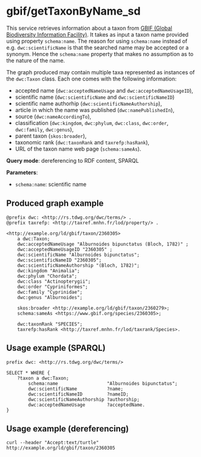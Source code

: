 # gbif/getTaxonByName_sd

This service retrieves information about a taxon from [GBIF (Global Biodiversity Information Facility)](https://www.gbif.org/). It takes as input a taxon name provided using property `schema:name`.
The reason for using `schema:name` instead of e.g. `dwc:scientificName` is that the searched name may be accepted or a synonym. Hence the `schema:name` property that makes no assumption as to the nature of the name.

The graph produced may contain multiple taxa represented as instances of the `dwc:Taxon` class. Each one comes with the following information:
- accepted name (`dwc:acceptedNameUsage` and `dwc:acceptedNameUsageID`),
- scientific name (`dwc:scientificName` and `dwc:scientificNameID`) 
- scientific name authorhip (`dwc:scientificNameAuthorship`),
- article in which the name was published (`dwc:namePublishedIn`),
- source (`dwc:nameAccordingTo`),
- classification (`dwc:kingdom`, `dwc:phylum`, `dwc:class`, `dwc:order`, `dwc:family`, `dwc:genus`),
- parent taxon (`skos:broader`),
- taxonomic rank (`dwc:taxonRank` and `taxrefp:hasRank`),
- URL of the taxon name web page (`schema:sameAs`).

**Query mode**: dereferencing to RDF content, SPARQL

**Parameters**:
- `schema:name`: scientific name

## Produced graph example

```turtle
@prefix dwc: <http://rs.tdwg.org/dwc/terms/> .
@prefix taxrefp: <http://taxref.mnhn.fr/lod/property/> .

<http://example.org/ld/gbif/taxon/2360305>
    a dwc:Taxon;
    dwc:acceptedNameUsage "Alburnoides bipunctatus (Bloch, 1782)" ;
    dwc:acceptedNameUsageID "2360305" ;
    dwc:scientificName "Alburnoides bipunctatus";
    dwc:scientificNameID "2360305";
    dwc:scientificNameAuthorship "(Bloch, 1782)";
    dwc:kingdom "Animalia";
    dwc:phylum "Chordata";
    dwc:class "Actinopterygii";
    dwc:order "Cypriniformes";
    dwc:family "Cyprinidae";
    dwc:genus "Alburnoides";

    skos:broader <http://example.org/ld/gbif/taxon/2360279>;
    schema:sameAs <https://www.gbif.org/species/2360305>;
    
    dwc:taxonRank "SPECIES";
    taxrefp:hasRank <http://taxref.mnhn.fr/lod/taxrank/Species>.
```

## Usage example (SPARQL)

```sparql
prefix dwc: <http://rs.tdwg.org/dwc/terms/>

SELECT * WHERE {
    ?taxon a dwc:Taxon;
        schema:name                  "Alburnoides bipunctatus";
        dwc:scientificName           ?name;
        dwc:scientificNameID         ?nameID;
        dwc:scientificNameAuthorship ?authorship;
        dwc:acceptedNameUsage        ?acceptedName.
}
```

## Usage example (dereferencing)

    curl --header "Accept:text/turtle" http://example.org/ld/gbif/taxon/2360305
